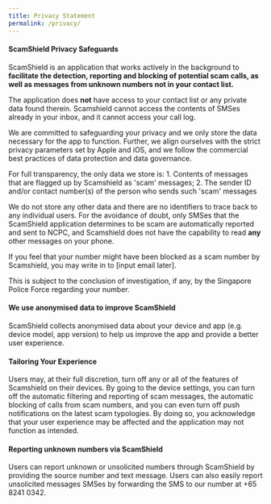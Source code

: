 ```yaml
---
title: Privacy Statement
permalink: /privacy/
---
```


#### ScamShield Privacy Safeguards
ScamShield is an application that works actively in the background to  **facilitate the detection, reporting and blocking of potential scam calls, as well as messages from unknown numbers not in your contact list.** 

The application does **not** have access to your contact list or any private data found therein. Scamshield cannot access the contents of SMSes already in your inbox, and it cannot access your call log.

We are committed to safeguarding your privacy and we only store the data necessary for the app to function. Further, we align ourselves with the strict privacy parameters set by Apple and iOS, and we follow the commercial best practices of data protection and data governance.

For full transparency, the only data we store is:
    1. Contents of messages that are flagged up by Scamshield as &#39;scam&#39; messages;
    2. The sender ID and/or contact number(s) of the person who sends such &#39;scam&#39; messages

We do not store any other data and there are no identifiers to trace back to any individual users. For the avoidance of doubt, only SMSes that the ScamShield application determines to be scam are automatically reported and sent to NCPC, and Scamshield does not have the capability to read **any** other messages on your phone.

If you feel that your number might have been blocked as a scam number by Scamshield, you may write in to [input email later].

This is subject to the conclusion of investigation, if any, by the Singapore Police Force regarding your number.

#### We use anonymised data to improve ScamShield
ScamShield collects anonymised data about your device and app (e.g. device model, app version) to help us improve the app and provide a better user experience.

#### Tailoring Your Experience
Users may, at their full discretion, turn off any or all of the features of Scamshield on their devices. By going to the device settings, you can turn off the automatic filtering and reporting of scam messages, the automatic blocking of calls from scam numbers, and you can even turn off push notifications on the latest scam typologies. By doing so, you acknowledge that your user experience may be affected and the application may not function as intended.

#### Reporting unknown numbers via ScamShield
Users can report unknown or unsolicited numbers through ScamShield by providing the source number and text message. Users can also easily report unsolicited messages SMSes by forwarding the SMS to our number at +65 8241 0342.
